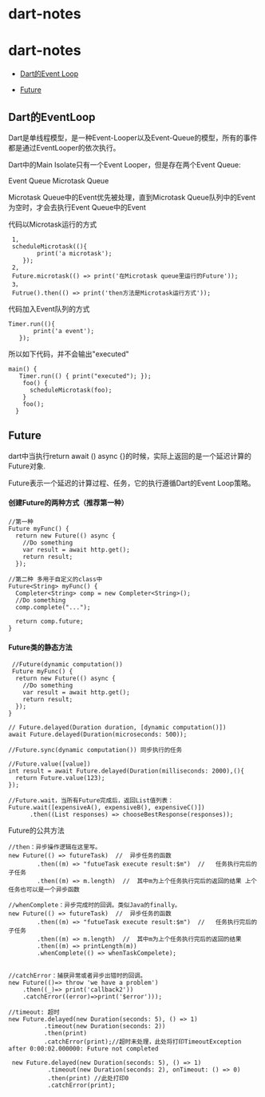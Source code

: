 # dart-notes

# dart-notes

- [Dart的Event Loop](#Dart的EventLoop)

- [Future](#Future)

## Dart的EventLoop


Dart是单线程模型，是一种Event-Looper以及Event-Queue的模型，所有的事件都是通过EventLooper的依次执行。

Dart中的Main Isolate只有一个Event Looper，但是存在两个Event Queue:

Event Queue
Microtask Queue

Microtask Queue中的Event优先被处理，直到Microtask Queue队列中的Event为空时，才会去执行Event Queue中的Event

代码以Microtask运行的方式
```
 1,
 scheduleMicrotask((){
        print('a microtask');
    });
 2,
 Future.microtask(() => print('在Microtask queue里运行的Future'));
 3，
 Futrue().then(() => print('then方法是Microtask运行方式'));
```
代码加入Event队列的方式
```
Timer.run((){
       print('a event');
   });
```

所以如下代码，并不会输出"executed"
```
main() {
   Timer.run(() { print("executed"); });  
    foo() {
      scheduleMicrotask(foo);  
    }
    foo();
  }
```


## Future

dart中当执行return await () async {}的时候，实际上返回的是一个延迟计算的Future对象.

Future表示一个延迟的计算过程、任务，它的执行遵循Dart的Event Loop策略。

#### 创建Future的两种方式（推荐第一种）
```
//第一种
Future myFunc() {
  return new Future(() async {
    //Do something
    var result = await http.get();
    return result;
  });

//第二种 多用于自定义的class中
Future<String> myFunc() {
  Completer<String> comp = new Completer<String>();
  //Do something
  comp.complete("...");

  return comp.future;
}

```
  


#### Future类的静态方法
```
 //Future(dynamic computation()) 
 Future myFunc() {
  return new Future(() async {
    //Do something
    var result = await http.get();
    return result;
  });
}

// Future.delayed(Duration duration, [dynamic computation()])
await Future.delayed(Duration(microseconds: 500));

//Future.sync(dynamic computation()) 同步执行的任务

//Future.value([value])
int result = await Future.delayed(Duration(milliseconds: 2000),(){
  return Future.value(123);
});

//Future.wait，当所有Future完成后，返回List值列表：
Future.wait([expensiveA(), expensiveB(), expensiveC()])
      .then((List responses) => chooseBestResponse(responses));
```
Future的公共方法
```
//then：异步操作逻辑在这里写。
new Future(() => futureTask)  //  异步任务的函数
        .then((m) => "futueTask execute result:$m")  //   任务执行完后的子任务
        .then((m) => m.length)  //  其中m为上个任务执行完后的返回的结果 上个任务也可以是一个异步函数

//whenComplete：异步完成时的回调。类似Java的finally。
new Future(() => futureTask)  //  异步任务的函数
        .then((m) => "futueTask execute result:$m")  //   任务执行完后的子任务
        .then((m) => m.length)  //  其中m为上个任务执行完后的返回的结果
        .then((m) => printLength(m))
        .whenComplete(() => whenTaskCompelete);


//catchError：捕获异常或者异步出错时的回调。
new Future(()=> throw 'we have a problem')
    .then((_)=> print('callback2'))
    .catchError((error)=>print('$error')));
    
//timeout: 超时
new Future.delayed(new Duration(seconds: 5), () => 1)
          .timeout(new Duration(seconds: 2))
          .then(print)
          .catchError(print);//超时未处理，此处将打印TimeoutException after 0:00:02.000000: Future not completed
  
 new Future.delayed(new Duration(seconds: 5), () => 1)
           .timeout(new Duration(seconds: 2), onTimeout: () => 0)
           .then(print) //此处打印0
           .catchError(print);  
    
```

